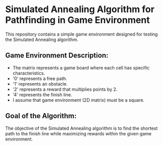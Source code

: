# Simulated Annealing Algorithm for Pathfinding in Game Environment

This repository contains a simple game environment designed for testing the Simulated Annealing algorithm.

## Game Environment Description:
- The matrix represents a game board where each cell has specific characteristics.
- '0' represents a free path.
- '1' represents an obstacle.
- '2' represents a reward that multiplies points by 2.
- '4' represents the finish line.
- I assume that game environment (2D matrix) must be a square.

## Goal of the Algorithm:
The objective of the Simulated Annealing algorithm is to find the shortest path to the finish line while maximizing rewards within the given game environment.
